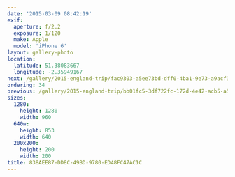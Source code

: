 ```yaml
---
date: '2015-03-09 08:42:19'
exif:
  aperture: f/2.2
  exposure: 1/120
  make: Apple
  model: 'iPhone 6'
layout: gallery-photo
location:
  latitude: 51.38083667
  longitude: -2.35949167
next: /gallery/2015-england-trip/fac9303-a5ee73bd-dff0-4ba1-9e73-a9acf32de02a
ordering: 34
previous: /gallery/2015-england-trip/bb01fc5-3df722fc-172d-4e42-acb5-a5201452f47f
sizes:
  1280:
    height: 1280
    width: 960
  640w:
    height: 853
    width: 640
  200x200:
    height: 200
    width: 200
title: 838AEE87-DD8C-49BD-9780-ED48FC47AC1C
---
```

